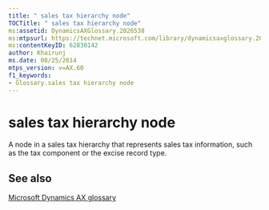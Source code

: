 ```yaml
---
title: " sales tax hierarchy node"
TOCTitle: " sales tax hierarchy node"
ms:assetid: DynamicsAXGlossary.2026538
ms:mtpsurl: https://technet.microsoft.com/library/dynamicsaxglossary.2026538(v=AX.60)
ms:contentKeyID: 62830142
author: Khairunj
ms.date: 08/25/2014
mtps_version: v=AX.60
f1_keywords:
- Glossary.sales tax hierarchy node
---
```


# sales tax hierarchy node

A node in a sales tax hierarchy that represents sales tax information, such as the tax component or the excise record type.

## See also

[Microsoft Dynamics AX glossary](glossary/microsoft-dynamics-ax-glossary.md)

  


